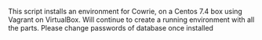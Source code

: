 This script installs an environment for Cowrie, on a Centos 7.4 box using Vagrant on VirtualBox.
Will continue to create a running environment with all the parts.
Please change passwords of database once installed
